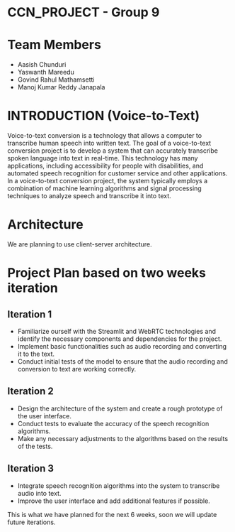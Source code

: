 # CCN_PROJECT - Group 9
# Team Members
* Aasish Chunduri
* Yaswanth Mareedu
* Govind Rahul Mathamsetti
* Manoj Kumar Reddy Janapala
# INTRODUCTION (Voice-to-Text)
Voice-to-text conversion is a technology that allows a computer to transcribe human speech into written text. The goal of a voice-to-text conversion project is to develop a system that can accurately transcribe spoken language into text in real-time. This technology has many applications, including accessibility for people with disabilities, and automated speech recognition for customer service and other applications. In a voice-to-text conversion project, the system typically employs a combination of machine learning algorithms and signal processing techniques to analyze speech and transcribe it into text. 
# Architecture
We are planning to use client-server architecture.
# Project Plan based on two weeks iteration
## Iteration 1
* Familiarize ourself with the Streamlit and WebRTC technologies and identify the necessary components and dependencies for the project.
* Implement basic functionalities such as audio recording and converting it to the text.
* Conduct initial tests of the model to ensure that the audio recording and conversion to text are working correctly.
## Iteration 2
* Design the architecture of the system and create a rough prototype of the user interface.
* Conduct tests to evaluate the accuracy of the speech recognition algorithms.
* Make any necessary adjustments to the algorithms based on the results of the tests.
## Iteration 3
* Integrate speech recognition algorithms into the system to transcribe audio into text.
* Improve the user interface and add additional features if possible.

This is what we have planned for the next 6 weeks, soon we will update future iterations.